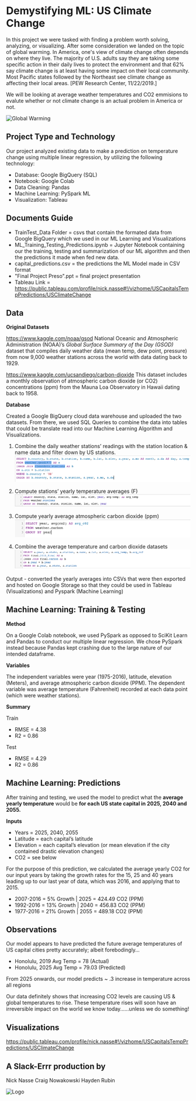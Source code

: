 #  Demystifying ML: US Climate Change
 
In this project we were tasked with finding a problem worth solving, analyzing, or visualizing. After some consideration we landed on the topic of global warming. In America, one's view of climate change often depends on where they live. The majority of U.S. adults say they are taking some specific action in their daily lives to protect the environment and that 62% say climate change is at least having some impact on their local community. Most Pacific states followed by the Northeast see climate change as affecting their local areas.  [PEW Research Center, 11/22/2019.]

We will be looking at average weather temperatures and CO2 emmisions to evalute whether or not climate change is an actual problem in America or not. 

![Global Warming](https://www.psychologicalscience.org/redesign/wp-content/uploads/2017/01/Earth-melting-above-ocean-e1485893153798-609x419.jpg)

## Project Type and Technology
Our project analyzed existing data to make a prediction on temperature change using multiple linear regression, by utilizing the following technology: 
* Database: Google BigQuery (SQL)
* Notebook: Google Colab 
* Data Cleaning: Pandas
* Machine Learning: PySpark ML
* Visualization: Tableau

## Documents Guide

* TrainTest_Data Folder = csvs that contain the formated data from Google BigQuery which we used in our ML Learning and Visualizations 
* ML_Training_Testing_Predictions.ipynb = Jupyter Notebook containing our the training, testing and summarization of our ML algorithm and then the predictions it made when fed new data. 
* capital_predictions.csv = the predictions the ML Model made in CSV format
* "Final Project Preso".ppt = final project presentation
* Tableau Link = https://public.tableau.com/profile/nick.nasse#!/vizhome/USCapitalsTempPredictions/USClimateChange

## Data

**Original Datasets**

https://www.kaggle.com/noaa/gsod 
National Oceanic and Atmospheric Administration (NOAA)’s *Global Surface Summary of the Day (GSOD)* dataset that compiles daily weather data (mean temp, dew point, pressure) from now 9,000 weather stations across the world with data dating back to 1929. 

https://www.kaggle.com/ucsandiego/carbon-dioxide
This dataset includes a monthly observation of atmospheric carbon dioxide (or CO2) concentrations (ppm) from the Mauna Loa Observatory in Hawaii dating back to 1958. 

**Database**

Created a Google BigQuery cloud data warehouse and uploaded the two datasets. From there,  we used SQL Queries to combine the data into tables that could be translate read into our Machine Learning Algorithm and Visualizations. 

1) Combine the daily weather stations’ readings with the station location & name data and filter down by US stations. 
![Query 1](https://github.com/SDCraigN/UCB_DAB_Final_Project/blob/main/Images/BigQuery_1.png)

2) Compute stations’ yearly temperature averages (F)
![Query 2](https://github.com/SDCraigN/UCB_DAB_Final_Project/blob/main/Images/BigQuery_2.png)

3) Compute yearly average atmospheric carbon dioxide (ppm)
![Query 3](https://github.com/SDCraigN/UCB_DAB_Final_Project/blob/main/Images/BigQuery_3.png)

4) Combine the average temperature and carbon dioxide datasets
![Query 4](https://github.com/SDCraigN/UCB_DAB_Final_Project/blob/main/Images/BigQuery_4.png)

Output - converted the yearly averages into CSVs that were then exported and hosted on Google Storage so that they could be used in Tableau (Visualizations) and Pyspark (Machine Learning)

## Machine Learning: Training & Testing

**Method**

On a Google Colab notebook, we used PySpark as opposed to SciKit Learn and Pandas to conduct our multiple linear regression. We chose PySpark instead because Pandas kept crashing due to the large nature of our intended dataframe.

**Variables**

The independent variables were year (1975-2016), latitude, elevation (Meters), and average atmospheric carbon dioxide (PPM). The dependent variable was average temperature (Fahrenheit) recorded at each data point (which were weather stations). 

**Summary**

Train
* RMSE = 4.38
* R2 = 0.86

Test
* RMSE = 4.29
* R2 = 0.86

## Machine Learning: Predictions
After training and testing, we used the model to predict what the **average yearly temperature** would be **for each US state capital in 2025, 2040 and 2055.**

**Inputs**
* Years = 2025, 2040, 2055
* Latitude = each capital’s latitude
* Elevation = each capital’s elevation (or mean elevation if the city contained drastic elevation changes)
* CO2 = see below

For the purpose of this prediction, we calculated the average yearly CO2 for our input years by taking the growth rates for the 15, 25 and 40 years leading up to our last year of data, which was 2016, and applying that to 2015. 
* 2007-2016 = 5% Growth | 2025 = 424.49 CO2 (PPM)
* 1992-2016 = 13% Growth | 2040 = 456.83 CO2 (PPM)
* 1977-2016 = 21% Growth | 2055 = 489.18 CO2 (PPM)

## Observations

Our model appears to have predicted the future average temperatures of US capital cities pretty accurately; albeit forebodingly…
* Honolulu, 2019 Avg Temp = 78 (Actual) 
* Honolulu, 2025 Avg Temp =  79.03 (Predicted)

From 2025 onwards, our model predicts ~ .3 increase in temperature across all regions

Our data definitely shows that increasing CO2 levels are causing US & global temperatures to rise. These temperature rises will soon have an irreversible impact on the world we know today……unless we do something!


## Visualizations

https://public.tableau.com/profile/nick.nasse#!/vizhome/USCapitalsTempPredictions/USClimateChange


## A Slack-Errr production by 
Nick Nasse
Craig Nowakowski
Hayden Rubin

![Logo](https://is4-ssl.mzstatic.com/image/thumb/Purple114/v4/b3/3a/a1/b33aa167-5a3a-1a09-332e-61d750453e28/AppIcon-0-0-1x_U007emarketing-0-0-0-7-0-0-sRGB-0-0-0-GLES2_U002c0-512MB-85-220-0-0.png/1200x630wa.png)

